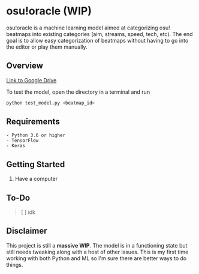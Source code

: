 # osu!oracle (WIP)

osu!oracle is a machine learning model aimed at categorizing osu! beatmaps into existing categories (aim, streams, speed, tech, etc). The end goal is to allow easy categorization of beatmaps without having to go into the editor or play them manually.

## Overview
[Link to Google Drive](https://drive.google.com/file/d/1o5fbixI9xK_WF_GFhvNOI77D0HW-KeZO/view?usp=share_link)

To test the model, open the directory in a terminal and run
```sh
python test_model.py <beatmap_id>
```
## Requirements
```
- Python 3.6 or higher
- TensorFlow
- Keras
```
## Getting Started

1. Have a computer

## To-Do
> [ ] idk 


## Disclaimer 

This project is still a **massive WIP**. The model is in a functioning state but still needs tweaking along with a host of other issues. This is my first time working with both Python and ML so I'm sure there are better ways to do things. 

